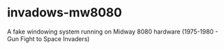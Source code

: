# invadows-mw8080
A fake windowing system running on Midway 8080 hardware (1975-1980 - Gun Fight to Space Invaders)
